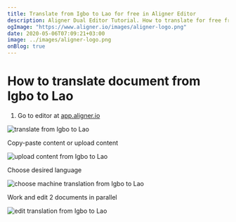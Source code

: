 ```yaml
---
title: Translate from Igbo to Lao for free in Aligner Editor
description: Aligner Dual Editor Tutorial. How to translate for free from Igbo to Lao. Aligner is multilingual document management platform. 
ogImage: "https://www.aligner.io/images/aligner-logo.png"
date: 2020-05-06T07:09:21+03:00
image: ../images/aligner-logo.png
onBlog: true
---
```


# How to translate document from Igbo to Lao

1. Go to editor at [app.aligner.io](https://app.aligner.io "Aligner App web page")

![translate from Igbo to Lao](../aligner-blank-editor.png "translate from Igbo to Lao")

Copy-paste content or upload content

![upload content from Igbo to Lao](../aligner-uploaded-document.png "upload content from Igbo to Lao")

Choose desired language

![choose machine translation from Igbo to Lao](../aligner-language-dropdown.png "choose machine translation from Igbo to Lao")

Work and edit 2 documents in parallel

![edit translation from Igbo to Lao](../aligner-double-sitded-editor.png "edit translation from Igbo to Lao")

